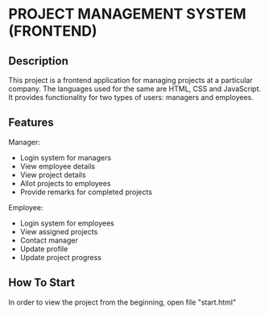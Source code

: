 
# PROJECT MANAGEMENT SYSTEM (FRONTEND) 




## Description

This project is a frontend application for managing projects at a particular company. The languages used for the same are HTML, CSS and JavaScript. It provides functionality for two types of users: managers and employees.





## Features
Manager:
- Login system for managers
- View employee details
- View project details
- Allot projects to employees
- Provide remarks for completed projects

Employee:
- Login system for employees
- View assigned projects
- Contact manager
- Update profile
- Update project progress


## How To Start

In order to view the project from the beginning, open file "start.html"

